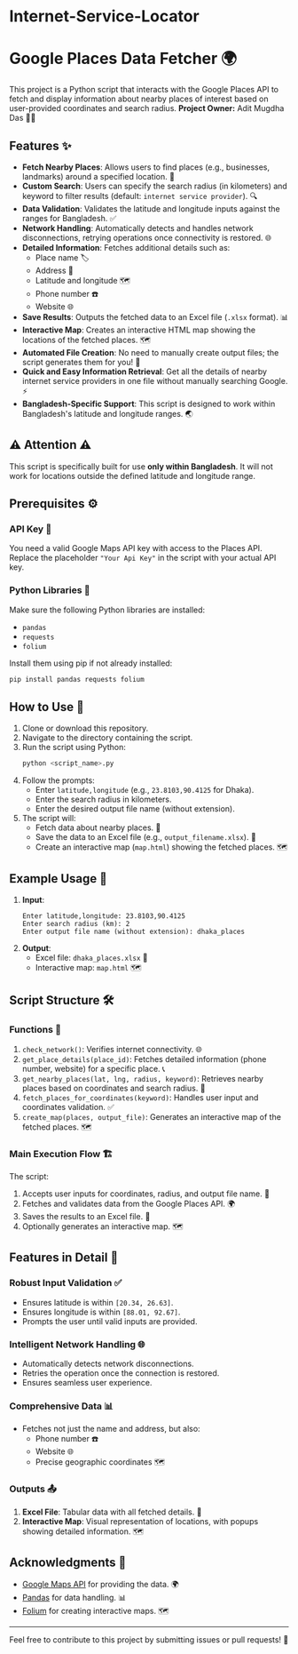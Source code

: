# Internet-Service-Locator
# Google Places Data Fetcher 🌍

This project is a Python script that interacts with the Google Places API to fetch and display information about nearby places of interest based on user-provided coordinates and search radius.
**Project Owner:** Adit Mugdha Das 👨‍💻

## Features ✨

- **Fetch Nearby Places**: Allows users to find places (e.g., businesses, landmarks) around a specified location. 🏢
- **Custom Search**: Users can specify the search radius (in kilometers) and keyword to filter results (default: `internet service provider`). 🔍
- **Data Validation**: Validates the latitude and longitude inputs against the ranges for Bangladesh. ✅
- **Network Handling**: Automatically detects and handles network disconnections, retrying operations once connectivity is restored. 🌐
- **Detailed Information**: Fetches additional details such as:
  - Place name 🏷️
  - Address 📍
  - Latitude and longitude 🗺️
  - Phone number ☎️
  - Website 🌐
- **Save Results**: Outputs the fetched data to an Excel file (`.xlsx` format). 📊
- **Interactive Map**: Creates an interactive HTML map showing the locations of the fetched places. 🗺️
- **Automated File Creation**: No need to manually create output files; the script generates them for you! 📂
- **Quick and Easy Information Retrieval**: Get all the details of nearby internet service providers in one file without manually searching Google. ⚡
- **Bangladesh-Specific Support**: This script is designed to work within Bangladesh's latitude and longitude ranges. 🌏

## ⚠️ Attention ⚠️
This script is specifically built for use **only within Bangladesh**. It will not work for locations outside the defined latitude and longitude range.

## Prerequisites ⚙️

### API Key 🔑
You need a valid Google Maps API key with access to the Places API. Replace the placeholder `"Your Api Key"` in the script with your actual API key.

### Python Libraries 🐍
Make sure the following Python libraries are installed:
- `pandas`
- `requests`
- `folium`

Install them using pip if not already installed:
```bash
pip install pandas requests folium
```

## How to Use 🚀

1. Clone or download this repository.
2. Navigate to the directory containing the script.
3. Run the script using Python:
   ```bash
   python <script_name>.py
   ```
4. Follow the prompts:
   - Enter `latitude,longitude` (e.g., `23.8103,90.4125` for Dhaka).
   - Enter the search radius in kilometers.
   - Enter the desired output file name (without extension).
5. The script will:
   - Fetch data about nearby places. 🌟
   - Save the data to an Excel file (e.g., `output_filename.xlsx`). 📄
   - Create an interactive map (`map.html`) showing the fetched places. 🗺️

## Example Usage 📝

1. **Input**:
   ```
   Enter latitude,longitude: 23.8103,90.4125
   Enter search radius (km): 2
   Enter output file name (without extension): dhaka_places
   ```
2. **Output**:
   - Excel file: `dhaka_places.xlsx` 📄
   - Interactive map: `map.html` 🗺️

## Script Structure 🛠️

### Functions 🔧
1. `check_network()`: Verifies internet connectivity. 🌐
2. `get_place_details(place_id)`: Fetches detailed information (phone number, website) for a specific place. 📞
3. `get_nearby_places(lat, lng, radius, keyword)`: Retrieves nearby places based on coordinates and search radius. 📍
4. `fetch_places_for_coordinates(keyword)`: Handles user input and coordinates validation. ✅
5. `create_map(places, output_file)`: Generates an interactive map of the fetched places. 🗺️

### Main Execution Flow 🏗️
The script:
1. Accepts user inputs for coordinates, radius, and output file name. 📝
2. Fetches and validates data from the Google Places API. 🌍
3. Saves the results to an Excel file. 📄
4. Optionally generates an interactive map. 🗺️

## Features in Detail 📖

### Robust Input Validation ✅
- Ensures latitude is within `[20.34, 26.63]`.
- Ensures longitude is within `[88.01, 92.67]`.
- Prompts the user until valid inputs are provided.

### Intelligent Network Handling 🌐
- Automatically detects network disconnections.
- Retries the operation once the connection is restored.
- Ensures seamless user experience.

### Comprehensive Data 📊
- Fetches not just the name and address, but also:
  - Phone number ☎️
  - Website 🌐
  - Precise geographic coordinates 🗺️

### Outputs 📤
1. **Excel File**: Tabular data with all fetched details. 📄
2. **Interactive Map**: Visual representation of locations, with popups showing detailed information. 🗺️

## Acknowledgments 🙏
- [Google Maps API](https://developers.google.com/maps/documentation/places/overview) for providing the data. 🌍
- [Pandas](https://pandas.pydata.org/) for data handling. 📊
- [Folium](https://python-visualization.github.io/folium/) for creating interactive maps. 🗺️


---
Feel free to contribute to this project by submitting issues or pull requests! 🤝
